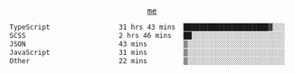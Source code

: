 <p align="center">
  <samp>
    <a href="https://yiwwhl.com">me</a>
  </samp>
</p>

<!--START_SECTION:waka-->

```txt
TypeScript                 31 hrs 43 mins  █████████████████████▓░░░   86.40 %
SCSS                       2 hrs 46 mins   ██░░░░░░░░░░░░░░░░░░░░░░░   07.55 %
JSON                       43 mins         ▒░░░░░░░░░░░░░░░░░░░░░░░░   01.97 %
JavaScript                 31 mins         ▒░░░░░░░░░░░░░░░░░░░░░░░░   01.43 %
Other                      22 mins         ▒░░░░░░░░░░░░░░░░░░░░░░░░   01.04 %
```

<!--END_SECTION:waka-->